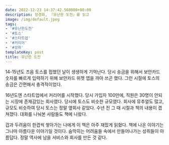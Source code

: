 ```yaml
---
date: 2022-12-23 14:37:42.568000+00:00
description: 정경화, 『유난한 도전』를 읽고
image: /img/default.jpeg
tags:
- '#유난한도전'
- '#토스'
- '#스타트업'
- '#커리어'
- '#성취'
templateKey: post
title: 유난한 도전
---
```


14-15년도 즈음 토스를 접했던 날이 생생하게 기억난다. 당시 송금을 위해서 보안카드 숫자를 빠르게 입력하기 위해 보안카드 위젯 앱을 까아 쓰곤 했다. 그런 시절에 토스의 송금은 간편해서 충격적이었다. 

16년도엔 스타트업에서 커리어를 시작했다. 당시 가입자 100만에, 직원은 30명이 안되는 시장에 존재감있는 회사였다. 당시에 토스도 비슷한 규모였다. 회사에 뮤추얼도 많고, 규모도 비슷하여 당시 토스는 정말 옆회사 같았다. 수년 전 그 때 시절과 책의 내용이 겹쳐졌다. 대화를 나눠본 사람들도 책에 나왔다.

겁과 두려움이 한겹씩 쌓아가는 나에게 이 책은 아주 재밌게 읽혔다. 책에 나온 이야기는 그나마 아름다운 이야기일 것이다. 숨막히는 어려움들 속에서 만들어나가는 성취들이 아름답다. 정말 역사에 남을 서비스와 회사를 만든 것 같다.